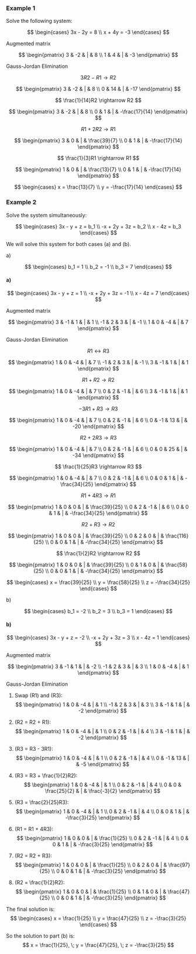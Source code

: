 ### Example 1

Solve the following system:

$$
\begin{cases}
3x - 2y = 8 \\
x + 4y = -3
\end{cases}
$$

Augmented matrix

$$ \begin{pmatrix}
3 & -2 & | & 8 \\
1 & 4 & | & -3
\end{pmatrix} $$

Gauss-Jordan Elimination

$$ 3R2 - R1 \rightarrow R2 $$

$$ \begin{pmatrix}
3 & -2 & | & 8 \\
0 & 14 & | & -17
\end{pmatrix} $$

$$ \frac{1}{14}R2 \rightarrow R2 $$

$$ \begin{pmatrix}
3 & -2 & | & 8 \\
0 & 1 & | & -\frac{17}{14}
\end{pmatrix} $$

$$ R1 + 2R2 \rightarrow R1 $$

$$ \begin{pmatrix}
3 & 0 & | & \frac{39}{7} \\
0 & 1 & | & -\frac{17}{14}
\end{pmatrix} $$

$$ \frac{1}{3}R1 \rightarrow R1 $$

$$ \begin{pmatrix}
1 & 0 & | & \frac{13}{7} \\
0 & 1 & | & -\frac{17}{14}
\end{pmatrix} $$

$$
\begin{cases}
x = \frac{13}{7} \\
y = -\frac{17}{14}
\end{cases}
$$

### Example 2

Solve the system simultaneously:

$$ \begin{cases}
3x - y + z = b_1 \\
-x + 2y + 3z = b_2 \\
x - 4z = b_3
\end{cases} $$

We will solve this system for both cases (a) and (b).

a)

$$ \begin{cases}
b_1 = 1 \\
b_2 = -1 \\
b_3 = 7
\end{cases} $$

#### a)

$$ \begin{cases}
3x - y + z = 1 \\
-x + 2y + 3z = -1 \\
x - 4z = 7
\end{cases} $$

Augmented matrix

$$ \begin{pmatrix}
3 & -1 & 1 & | & 1 \\
-1 & 2 & 3 & | & -1 \\
1 & 0 & -4 & | & 7
\end{pmatrix} $$

Gauss-Jordan Elimination

$$ R1 \leftrightarrow R3 $$

$$ \begin{pmatrix}
1 & 0 & -4 & | & 7 \\
-1 & 2 & 3 & | & -1 \\
3 & -1 & 1 & | & 1
\end{pmatrix} $$

$$ R1 + R2 \rightarrow R2 $$

$$ \begin{pmatrix}
1 & 0 & -4 & | & 7 \\
0 & 2 & -1 & | & 6 \\
3 & -1 & 1 & | & 1
\end{pmatrix} $$

$$ -3R1 + R3 \rightarrow R3 $$

$$ \begin{pmatrix}
1 & 0 & -4 & | & 7 \\
0 & 2 & -1 & | & 6 \\
0 & -1 & 13 & | & -20
\end{pmatrix} $$

$$ R2 + 2R3 \rightarrow R3 $$

$$ \begin{pmatrix}
1 & 0 & -4 & | & 7 \\
0 & 2 & -1 & | & 6 \\
0 & 0 & 25 & | & -34
\end{pmatrix} $$

$$ \frac{1}{25}R3 \rightarrow R3 $$

$$ \begin{pmatrix}
1 & 0 & -4 & | & 7 \\
0 & 2 & -1 & | & 6 \\
0 & 0 & 1 & | & -\frac{34}{25}
\end{pmatrix} $$

$$ R1 + 4R3 \rightarrow R1 $$

$$ \begin{pmatrix}
1 & 0 & 0 & | & \frac{39}{25} \\
0 & 2 & -1 & | & 6 \\
0 & 0 & 1 & | & -\frac{34}{25}
\end{pmatrix} $$

$$ R2 + R3 \rightarrow R2 $$

$$ \begin{pmatrix}
1 & 0 & 0 & | & \frac{39}{25} \\
0 & 2 & 0 & | & \frac{116}{25} \\
0 & 0 & 1 & | & -\frac{34}{25}
\end{pmatrix} $$

$$ \frac{1}{2}R2 \rightarrow R2 $$

$$ \begin{pmatrix}
1 & 0 & 0 & | & \frac{39}{25} \\
0 & 1 & 0 & | & \frac{58}{25} \\
0 & 0 & 1 & | & -\frac{34}{25}
\end{pmatrix} $$

$$
\begin{cases}
x = \frac{39}{25} \\
y = \frac{58}{25} \\
z = -\frac{34}{25}
\end{cases}
$$

b)

$$ \begin{cases}
b_1 = -2 \\
b_2 = 3 \\
b_3 = 1
\end{cases} $$

#### b)

$$ \begin{cases}
3x - y + z = -2 \\
-x + 2y + 3z = 3 \\
x - 4z = 1
\end{cases} $$

Augmented matrix

$$ \begin{pmatrix}
3 & -1 & 1 & | & -2 \\
-1 & 2 & 3 & | & 3 \\
1 & 0 & -4 & | & 1
\end{pmatrix} $$

Gauss-Jordan Elimination

1. Swap \(R1\) and \(R3\):
$$ \begin{pmatrix}
1 & 0 & -4 & | & 1 \\
-1 & 2 & 3 & | & 3 \\
3 & -1 & 1 & | & -2
\end{pmatrix} $$

2. \(R2 = R2 + R1\):
$$ \begin{pmatrix}
1 & 0 & -4 & | & 1 \\
0 & 2 & -1 & | & 4 \\
3 & -1 & 1 & | & -2
\end{pmatrix} $$

3. \(R3 = R3 - 3R1\):
$$ \begin{pmatrix}
1 & 0 & -4 & | & 1 \\
0 & 2 & -1 & | & 4 \\
0 & -1 & 13 & | & -5
\end{pmatrix} $$

4. \(R3 = R3 + \frac{1}{2}R2\):
$$ \begin{pmatrix}
1 & 0 & -4 & | & 1 \\
0 & 2 & -1 & | & 4 \\
0 & 0 & \frac{25}{2} & | & \frac{-3}{2}
\end{pmatrix} $$

5. \(R3 = \frac{2}{25}R3\):
$$ \begin{pmatrix}
1 & 0 & -4 & | & 1 \\
0 & 2 & -1 & | & 4 \\
0 & 0 & 1 & | & -\frac{3}{25}
\end{pmatrix} $$

6. \(R1 = R1 + 4R3\):
$$ \begin{pmatrix}
1 & 0 & 0 & | & \frac{1}{25} \\
0 & 2 & -1 & | & 4 \\
0 & 0 & 1 & | & -\frac{3}{25}
\end{pmatrix} $$

7. \(R2 = R2 + R3\):
$$ \begin{pmatrix}
1 & 0 & 0 & | & \frac{1}{25} \\
0 & 2 & 0 & | & \frac{97}{25} \\
0 & 0 & 1 & | & -\frac{3}{25}
\end{pmatrix} $$

8. \(R2 = \frac{1}{2}R2\):
$$ \begin{pmatrix}
1 & 0 & 0 & | & \frac{1}{25} \\
0 & 1 & 0 & | & \frac{47}{25} \\
0 & 0 & 1 & | & -\frac{3}{25}
\end{pmatrix} $$

The final solution is:
$$
\begin{cases}
x = \frac{1}{25} \\
y = \frac{47}{25} \\
z = -\frac{3}{25}
\end{cases}
$$

So the solution to part (b) is:
$$ x = \frac{1}{25}, \; y = \frac{47}{25}, \; z = -\frac{3}{25} $$
